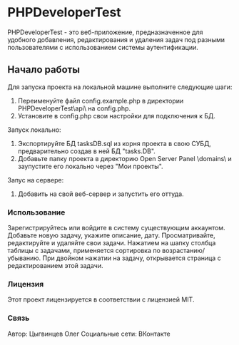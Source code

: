 # PHPDeveloperTest

PHPDeveloperTest - это веб-приложение, предназначенное для удобного добавления, редактирования и удаления задач под разными пользователями с использованием системы аутентификации.

## Начало работы

Для запуска проекта на локальной машине выполните следующие шаги:
1. Переименуйте файл config.example.php в директории PHPDeveloperTest\api\ на config.php.
2. Установите в config.php свои настройки для подключения к БД.

Запуск локально:
1. Экспортируйте БД tasksDB.sql из корня проекта в свою СУБД, предварительно создав в ней БД "tasks.DB".
2. Добавьте папку проекта в директорию Open Server Panel \domains\ и заупустите его локально через "Мои проекты".

Запус на сервере:
1. Добавить на свой веб-сервер и запустить его оттуда.

### Использование

Зарегистрируйтесь или войдите в систему существующим аккаунтом.
Добавьте новую задачу, укажите описание, дату.
Просматривайте, редактируйте и удаляйте свои задачи.
Нажатием на шапку столбца таблицы с задачами, применяется сортировка по возрастанию/убыванию.
При двойном нажатии на задачу, открывается страница с редактированием этой задачи.

### Лицензия

Этот проект лицензируется в соответствии с лицензией MIT.

### Связь

Автор: Цыгвинцев Олег
Социальные сети: ВКонтакте
